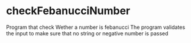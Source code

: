 # checkFebanucciNumber
Program that check Wether a number is febanucci
The program validates the input to make sure that no string or negative number is passed 
